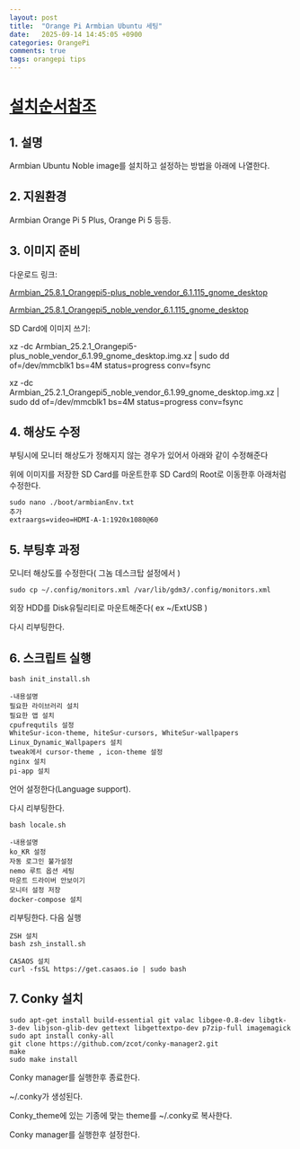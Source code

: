 ```yaml
---
layout: post
title:  "Orange Pi Armbian Ubuntu 세팅"
date:   2025-09-14 14:45:05 +0900
categories: OrangePi
comments: true
tags: orangepi tips
---
```


#
# [설치순서참조](https://github.com/darkice9x/rockchip_rk3588/tree/master/ubuntu_setting)

## 1. 설명

Armbian Ubuntu Noble image를 설치하고 설정하는 방법을 아래에 나열한다.


## 2. 지원환경

Armbian Orange Pi 5 Plus, Orange Pi 5 등등.


## 3. 이미지 준비

다운로드 링크: 

[Armbian_25.8.1_Orangepi5-plus_noble_vendor_6.1.115_gnome_desktop](https://dl.armbian.com/orangepi5-plus/Noble_vendor_gnome)

[Armbian_25.8.1_Orangepi5_noble_vendor_6.1.115_gnome_desktop](https://dl.armbian.com/orangepi5/Noble_vendor_gnome)

SD Card에 이미지 쓰기:

xz -dc Armbian_25.2.1_Orangepi5-plus_noble_vendor_6.1.99_gnome_desktop.img.xz | sudo dd of=/dev/mmcblk1 bs=4M status=progress conv=fsync

xz -dc Armbian_25.2.1_Orangepi5_noble_vendor_6.1.99_gnome_desktop.img.xz | sudo dd of=/dev/mmcblk1 bs=4M status=progress conv=fsync


## 4. 해상도 수정

부팅시에 모니터 해상도가 정해지지 않는 경우가 있어서 아래와 같이 수정해준다

위에 이미지를 저장한 SD Card를 마운트한후 SD Card의 Root로 이동한후 아래처럼 수정한다.

```shell
sudo nano ./boot/armbianEnv.txt
추가
extraargs=video=HDMI-A-1:1920x1080@60
```

## 5. 부팅후 과정

모니터 해상도를 수정한다( 그놈 데스크탑 설정에서 )

```shell
sudo cp ~/.config/monitors.xml /var/lib/gdm3/.config/monitors.xml
```

외장 HDD를 Disk유틸리티로 마운트해준다( ex ~/ExtUSB )

다시 리부팅한다. 

## 6. 스크립트 실행

```shell
bash init_install.sh
```
```doc
-내용설명
필요한 라이브러리 설치
필요한 앱 설치
cpufrequtils 설정
WhiteSur-icon-theme, hiteSur-cursors, WhiteSur-wallpapers Linux_Dynamic_Wallpapers 설치
tweak에서 cursor-theme , icon-theme 설정
nginx 설치
pi-app 설치
```
언어 설정한다(Language support).

다시 리부팅한다.

```shell
bash locale.sh
```
```doc
-내용설명
ko_KR 설정
자동 로그인 불가설정
nemo 루트 옵션 세팅
마운트 드라이버 안보이기
모니터 설정 저장
docker-compose 설치
```
리부팅한다. 다음 실행

```shell
ZSH 설치
bash zsh_install.sh

CASAOS 설치
curl -fsSL https://get.casaos.io | sudo bash
```

## 7. Conky 설치

```shell
sudo apt-get install build-essential git valac libgee-0.8-dev libgtk-3-dev libjson-glib-dev gettext libgettextpo-dev p7zip-full imagemagick
sudo apt install conky-all
git clone https://github.com/zcot/conky-manager2.git
make
sudo make install
```

Conky manager를 실행한후 종료한다.

~/.conky가 생성된다.

Conky_theme에 있는 기종에 맞는 theme를 ~/.conky로 복사한다.

Conky manager를 실행한후 설정한다.

